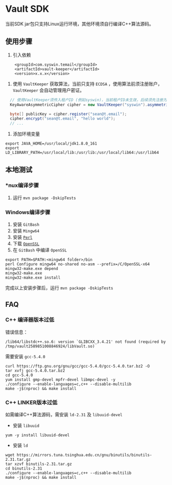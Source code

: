 # Vault SDK

当前SDK jar包只支持Linux运行环境，其他环境须自行编译C++算法源码。

## 使用步骤
1. 引入依赖
```
    <groupId>com.syswin.temail</groupId>
    <artifactId>vault-keeper</artifactId>
    <version>x.x.x</version>
```
1. 使用 `VaultKeeper` 获取算法，当前只支持 `ECDSA` ，使用算法前须注册账户， `VaultKeeper` 会自动管理用户密证。
```java
  // 使用VaultKeeper须传入租户ID (例如syswin)，当前租户ID未生效，后续须先注册为合法租户方可使用SDK
  KeyAwareAsymmetricCipher cipher = new VaultKeeper("syswin").asymmetricCipher(CipherAlgorithm.ECDSA);

  byte[] publicKey = cipher.register("sean@t.email");
  cipher.encrypt("sean@t.email", "hello world");
  // ...
```
1. 添加环境变量
```
export JAVA_HOME=/usr/local/jdk1.8.0_161
export LD_LIBRARY_PATH=/usr/local/lib:/usr/lib:/usr/local/lib64:/usr/lib64
```

## 本地测试
### *nux编译步骤
1. 运行 `mvn package -DskipTests`

### Windows编译步骤
1. 安装 `GitBash`
1. 安装 `Mingw64`
1. 安装 [`Perl`](http://strawberryperl.com/)
1. 下载 [`OpenSSL`](https://www.openssl.org/)
1. 在 `GitBash` 中编译 `OpenSSL`
  ```
  export PATH=$PATH:<mingw64 folder>/bin
  perl Configure mingw64 no-shared no-asm --prefix=/C/OpenSSL-x64
  mingw32-make.exe depend
  mingw32-make.exe
  mingw32-make.exe install
  ```
完成以上安装步骤后，运行 `mvn package -DskipTests`

## FAQ
### C++ 编译器版本过低
错误信息：
```
/lib64/libstdc++.so.6: version `GLIBCXX_3.4.21' not found (required by /tmp/vault2589851008846924/libVault.so)
```
    
需要安装 `gcc-5.4.0`
```
curl https://ftp.gnu.org/gnu/gcc/gcc-5.4.0/gcc-5.4.0.tar.bz2 -O
tar xvfj gcc-5.4.0.tar.bz2
cd gcc-5.4.0
yum install gmp-devel mpfr-devel libmpc-devel -y
./configure --enable-languages=c,c++ --disable-multilib
make -j$(nproc) && make install
```

### C++ LINKER版本过低
如需编译C++算法源码，需安装 `ld-2.31` 及 `libuuid-devel`
* 安装 `libuuid` 
```
yum -y install libuuid-devel
```

* 安装 `ld`
```
wget https://mirrors.tuna.tsinghua.edu.cn/gnu/binutils/binutils-2.31.tar.gz
tar xzvf binutils-2.31.tar.gz
cd binutils-2.31
./configure --enable-languages=c,c++ --disable-multilib
make -j$(nproc) && make install
```
